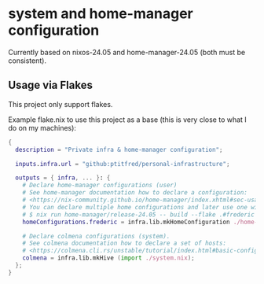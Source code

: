 # system and home-manager configuration

Currently based on nixos-24.05 and home-manager-24.05 (both must be consistent).

## Usage via Flakes

This project only support flakes.

Example flake.nix to use this project as a base (this is very close to what I do on my machines):

```nix
{
  description = "Private infra & home-manager configuration";

  inputs.infra.url = "github:ptitfred/personal-infrastructure";

  outputs = { infra, ... }: {
    # Declare home-manager configurations (user)
    # See home-manager documentation how to declare a configuration:
    # <https://nix-community.github.io/home-manager/index.xhtml#sec-usage-configuration>
    # You can declare multiple home configurations and later use one with:
    # $ nix run home-manager/release-24.05 -- build --flake .#frederic
    homeConfigurations.frederic = infra.lib.mkHomeConfiguration ./home-frederic.nix;

    # Declare colmena configurations (system).
    # See colmena documentation how to declare a set of hosts:
    # <https://colmena.cli.rs/unstable/tutorial/index.html#basic-configuration>
    colmena = infra.lib.mkHive (import ./system.nix);
  };
}
```
